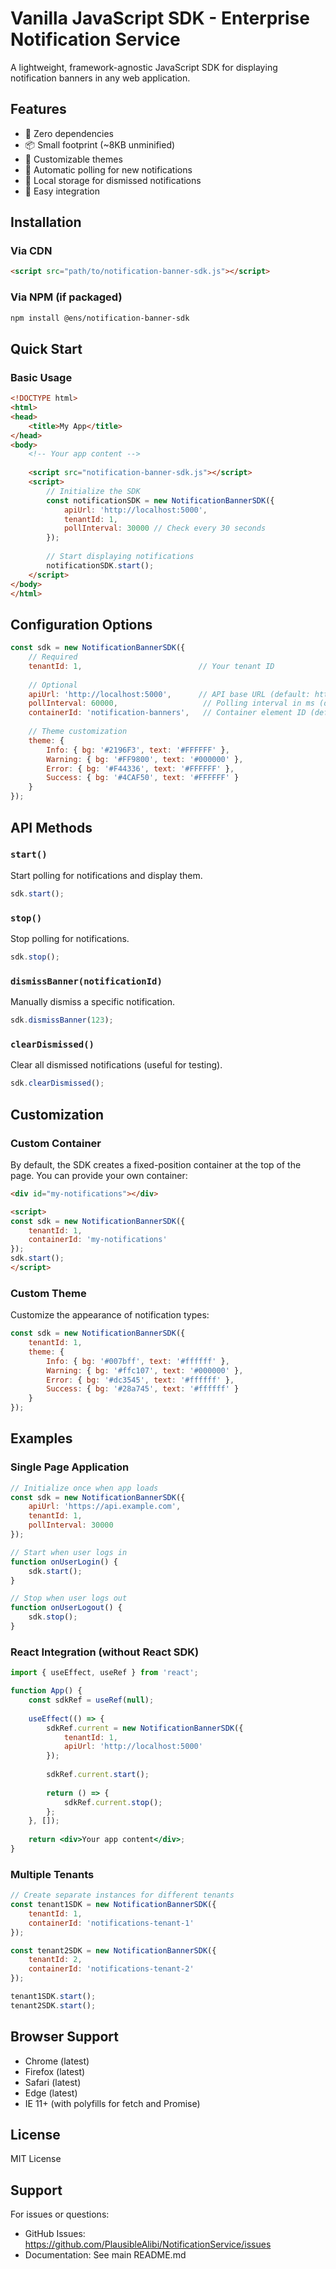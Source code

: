 # Vanilla JavaScript SDK - Enterprise Notification Service

A lightweight, framework-agnostic JavaScript SDK for displaying notification banners in any web application.

## Features

- 🚀 Zero dependencies
- 📦 Small footprint (~8KB unminified)
- 🎨 Customizable themes
- 🔄 Automatic polling for new notifications
- 💾 Local storage for dismissed notifications
- 🎯 Easy integration

## Installation

### Via CDN

```html
<script src="path/to/notification-banner-sdk.js"></script>
```

### Via NPM (if packaged)

```bash
npm install @ens/notification-banner-sdk
```

## Quick Start

### Basic Usage

```html
<!DOCTYPE html>
<html>
<head>
    <title>My App</title>
</head>
<body>
    <!-- Your app content -->
    
    <script src="notification-banner-sdk.js"></script>
    <script>
        // Initialize the SDK
        const notificationSDK = new NotificationBannerSDK({
            apiUrl: 'http://localhost:5000',
            tenantId: 1,
            pollInterval: 30000 // Check every 30 seconds
        });
        
        // Start displaying notifications
        notificationSDK.start();
    </script>
</body>
</html>
```

## Configuration Options

```javascript
const sdk = new NotificationBannerSDK({
    // Required
    tenantId: 1,                          // Your tenant ID
    
    // Optional
    apiUrl: 'http://localhost:5000',      // API base URL (default: http://localhost:5000)
    pollInterval: 60000,                   // Polling interval in ms (default: 60000)
    containerId: 'notification-banners',   // Container element ID (default: notification-banners)
    
    // Theme customization
    theme: {
        Info: { bg: '#2196F3', text: '#FFFFFF' },
        Warning: { bg: '#FF9800', text: '#000000' },
        Error: { bg: '#F44336', text: '#FFFFFF' },
        Success: { bg: '#4CAF50', text: '#FFFFFF' }
    }
});
```

## API Methods

### `start()`
Start polling for notifications and display them.

```javascript
sdk.start();
```

### `stop()`
Stop polling for notifications.

```javascript
sdk.stop();
```

### `dismissBanner(notificationId)`
Manually dismiss a specific notification.

```javascript
sdk.dismissBanner(123);
```

### `clearDismissed()`
Clear all dismissed notifications (useful for testing).

```javascript
sdk.clearDismissed();
```

## Customization

### Custom Container

By default, the SDK creates a fixed-position container at the top of the page. You can provide your own container:

```html
<div id="my-notifications"></div>

<script>
const sdk = new NotificationBannerSDK({
    tenantId: 1,
    containerId: 'my-notifications'
});
sdk.start();
</script>
```

### Custom Theme

Customize the appearance of notification types:

```javascript
const sdk = new NotificationBannerSDK({
    tenantId: 1,
    theme: {
        Info: { bg: '#007bff', text: '#ffffff' },
        Warning: { bg: '#ffc107', text: '#000000' },
        Error: { bg: '#dc3545', text: '#ffffff' },
        Success: { bg: '#28a745', text: '#ffffff' }
    }
});
```

## Examples

### Single Page Application

```javascript
// Initialize once when app loads
const sdk = new NotificationBannerSDK({
    apiUrl: 'https://api.example.com',
    tenantId: 1,
    pollInterval: 30000
});

// Start when user logs in
function onUserLogin() {
    sdk.start();
}

// Stop when user logs out
function onUserLogout() {
    sdk.stop();
}
```

### React Integration (without React SDK)

```jsx
import { useEffect, useRef } from 'react';

function App() {
    const sdkRef = useRef(null);
    
    useEffect(() => {
        sdkRef.current = new NotificationBannerSDK({
            tenantId: 1,
            apiUrl: 'http://localhost:5000'
        });
        
        sdkRef.current.start();
        
        return () => {
            sdkRef.current.stop();
        };
    }, []);
    
    return <div>Your app content</div>;
}
```

### Multiple Tenants

```javascript
// Create separate instances for different tenants
const tenant1SDK = new NotificationBannerSDK({
    tenantId: 1,
    containerId: 'notifications-tenant-1'
});

const tenant2SDK = new NotificationBannerSDK({
    tenantId: 2,
    containerId: 'notifications-tenant-2'
});

tenant1SDK.start();
tenant2SDK.start();
```

## Browser Support

- Chrome (latest)
- Firefox (latest)
- Safari (latest)
- Edge (latest)
- IE 11+ (with polyfills for fetch and Promise)

## License

MIT License

## Support

For issues or questions:
- GitHub Issues: https://github.com/PlausibleAlibi/NotificationService/issues
- Documentation: See main README.md
